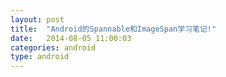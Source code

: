 ```yaml
---
layout: post
title:  "Android的Spannable和ImageSpan学习笔记!"
date:   2014-08-05 11:00:03
categories: android
type: android
---
```


